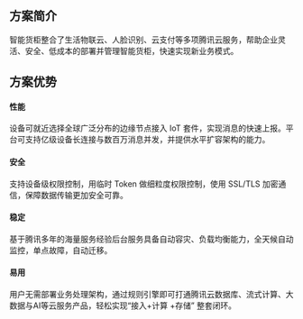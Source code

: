 ## 方案简介
智能货柜整合了生活物联云、人脸识别、云支付等多项腾讯云服务，帮助企业灵活、安全、低成本的部署并管理智能货柜，快速实现新业务模式。

## 方案优势
#### 性能
设备可就近选择全球广泛分布的边缘节点接入 IoT 套件，实现消息的快速上报。平台可支持亿级设备长连接与数百万消息并发，并提供水平扩容架构的能力。
#### 安全
支持设备级权限控制，用临时 Token 做细粒度权限控制，使用 SSL/TLS 加密通信，保障数据传输更加安全可靠。
#### 稳定
基于腾讯多年的海量服务经验后台服务具备自动容灾、负载均衡能力，全天候自动监控，单点故障，自动迁移。
#### 易用
用户无需部署业务处理架构，通过规则引擎即可打通腾讯云数据库、流式计算、大数据与AI等云服务产品，轻松实现“接入+计算 +存储” 整套闭环。